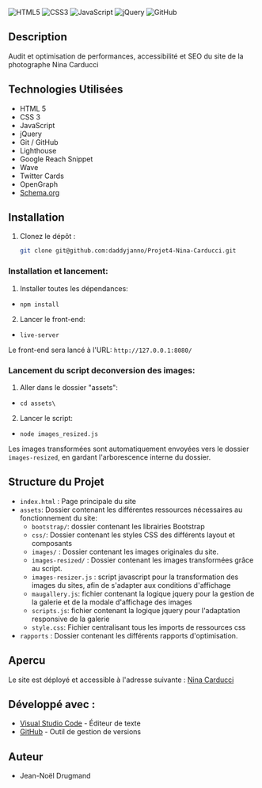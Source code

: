 ![HTML5](https://img.shields.io/badge/html5-%23E34F26.svg?style=for-the-badge&logo=html5&logoColor=white)
![CSS3](https://img.shields.io/badge/css3-%231572B6.svg?style=for-the-badge&logo=css3&logoColor=white)
![JavaScript](https://img.shields.io/badge/javascript-%23323330.svg?style=for-the-badge&logo=javascript&logoColor=%23F7DF1E)
![jQuery](https://img.shields.io/badge/jquery-%230769AD.svg?style=for-the-badge&logo=jquery&logoColor=white)
![GitHub](https://img.shields.io/badge/github-%23121011.svg?style=for-the-badge&logo=github&logoColor=white)

## Description

Audit et optimisation de performances, accessibilité et SEO du site de la photographe Nina Carducci

## Technologies Utilisées

-   HTML 5
-   CSS 3
-   JavaScript
-   jQuery
-   Git / GitHub
-   Lighthouse
-   Google Reach Snippet
-   Wave
-   Twitter Cards
-   OpenGraph
-   [Schema.org](<[www.schema.org](https://schema.org/)>)

## Installation

1. Clonez le dépôt :

    ```bash
    git clone git@github.com:daddyjanno/Projet4-Nina-Carducci.git
    ```

### Installation et lancement:

1. Installer toutes les dépendances:

-   `npm install`

2. Lancer le front-end:

-   `live-server`

Le front-end sera lancé à l'URL:
`http://127.0.0.1:8080/`

### Lancement du script deconversion des images:

1. Aller dans le dossier "assets":

-   `cd assets\`

2. Lancer le script:

-   `node images_resized.js`

Les images transformées sont automatiquement envoyées vers le dossier `images-resized`, en gardant l'arborescence interne du dossier.

## Structure du Projet

-   `index.html` : Page principale du site
-   `assets`: Dossier contenant les différentes ressources nécessaires au fonctionnement du site:
    -   `bootstrap/`: dossier contenant les librairies Bootstrap
    -   `css/`: Dossier contenant les styles CSS des différents layout et composants
    -   `images/` : Dossier contenant les images originales du site.
    -   `images-resized/` : Dossier contenant les images transformées grâce au script.
    -   `images-resizer.js` : script javascript pour la transformation des images du sites, afin de s'adapter aux conditions d'affichage
    -   `maugallery.js`: fichier contenant la logique jquery pour la gestion de la galerie et de la modale d'affichage des images
    -   `scripts.js`: fichier contenant la logique jquery pour l'adaptation responsive de la galerie
    -   `style.css`: Fichier centralisant tous les imports de ressources css
-   `rapports` : Dossier contenant les différents rapports d'optimisation.

## Apercu

Le site est déployé et accessible à l'adresse suivante : [Nina Carducci](https://daddyjanno.github.io/Projet4-Nina-Carducci/)

## Développé avec :

-   [Visual Studio Code](https://code.visualstudio.com/) - Éditeur de texte
-   [GitHub](https://github.com/) - Outil de gestion de versions

## Auteur

-   Jean-Noël Drugmand
